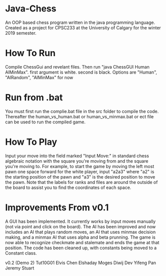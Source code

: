 # Java-Chess
An OOP based chess program written in the java programming language.  Created as a project for CPSC233 at the University of Calgary for the winter 2019 semester.

# How To Run
Compile ChessGui and revelant files. Then run "java ChessGUI Human AIMinMax". first argument is white. second is black. Options are "Human", "AIRandom", "AIMinMax" for now

# Run from .bat
You must first run the complie.bat file in the src folder to compile the code.  Thereafter the human_vs_human.bat or human_vs_minmax.bat or ect file can be used to run the compiled game.

# How To Play
Input your move into the field marked "Input Move:" in standard chess algebraic notation with the square you're moving from and the square you're moving to.  For example, to start the game by moving the left most pawn one space forward for the white player, input "a2a3" where "a2" is the starting position of the pawn and "a3" is the desired position to move the pawn.  Note that the labels for ranks and files are around the outside of the board to assist you to find the coordinates of each space.

# Improvements From v0.1
A GUI has been implemented.  It currently works by input moves manually (not via point and click on the board).  The AI has been improved and now includes an AI that plays random moves, an AI that uses minmax decision making, and a minmax AI that uses alpha and beta prunning.  The game is now able to recognize checkmate and stalemate and ends the game at that position.  The code has been cleaned up, with constants being moved to a Constant class.


v0.2 (Demo 2)
Tut10G01
Elvis Chen
Elshaday Moges
Diwij Dev
Yifeng Pan
Jeremy Stuart

